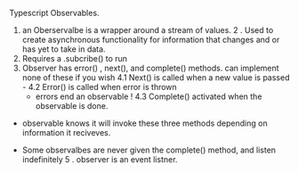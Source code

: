 Typescript Observables.

1.  an Oberservalbe is a wrapper around a stream of values.
    2 . Used to create asynchronous functionality for information that changes and or has yet to take in data.
2.  Requires a .subcribe() to run
3.  Observer has error() , next(), and complete() methods.
    can implement none of these if you wish
    4.1 Next() is called when a new value is passed -
    4.2 Error() is called when error is thrown
    - errors end an observable !
      4.3 Complete() activated when the observable is done.

- observable knows it will invoke these three methods depending on information it reciveves.

* Some observalbes are never given the complete() method, and listen indefinitely
  5 . observer is an event listner.
